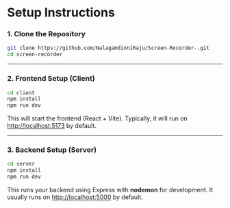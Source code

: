 
# Setup Instructions

### 1. Clone the Repository

```bash
git clone https://github.com/NalagamdinniRaju/Screen-Recorder-.git
cd screen-recorder
```

---

### 2. Frontend Setup (Client)

```bash
cd client
npm install
npm run dev
```

This will start the frontend (React + Vite). Typically, it will run on [http://localhost:5173](http://localhost:5173) by default.

---

### 3. Backend Setup (Server)

```bash
cd server
npm install
npm run dev
```

This runs your backend using Express with **nodemon** for development. It usually runs on [http://localhost:5000](http://localhost:5000) by default.
